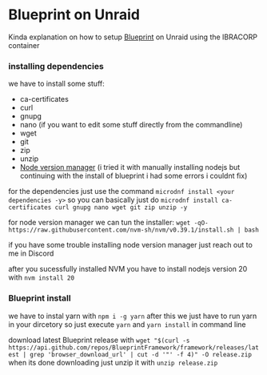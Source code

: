 
# Blueprint on Unraid

Kinda explanation on how to setup [Blueprint](https://blueprint.zip/docs/?page=getting-started/Installation) on Unraid using the IBRACORP container

### installing dependencies
we have to install some stuff:

-   ca-certificates
-   curl 
-   gnupg
-   nano (if you want to edit some stuff directly from the commandline)
-   wget
-   git 
-   zip
-   unzip
-   [Node version manager](https://www.freecodecamp.org/news/node-version-manager-nvm-install-guide/) (i tried it with manually installing nodejs but continuing with the install of blueprint i had some errors i couldnt fix)

for the dependencies just use the command `microdnf install <your dependencies -y>` so you can basically just do `microdnf install ca-certificates curl gnupg nano wget git zip unzip -y`

for node version manager we can tun the installer: `wget -qO- https://raw.githubusercontent.com/nvm-sh/nvm/v0.39.1/install.sh | bash`

if you have some trouble installing node version manager just reach out to me in Discord

after you sucessfully installed NVM you have to install nodejs version 20 with `nvm install 20`
### Blueprint install 

we have to instal yarn with `npm i -g yarn`
after this we just have to run yarn in your dircetory so just execute `yarn` and `yarn install` in command line

download latest Blueprint release with `wget "$(curl -s https://api.github.com/repos/BlueprintFramework/framework/releases/latest | grep 'browser_download_url' | cut -d '"' -f 4)" -O release.zip` when its done downloading just unzip it with `unzip release.zip`


